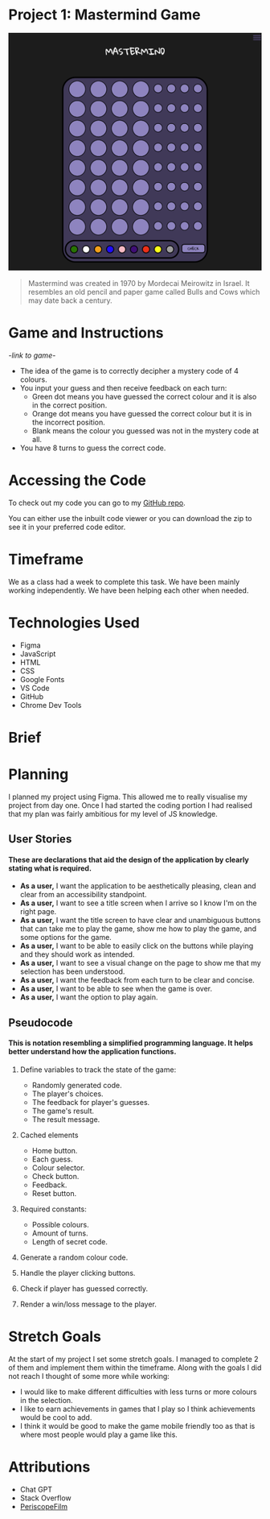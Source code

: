 # Project 1: Mastermind Game

![mastermind browser game with a dark theme](./MVP.png)

> Mastermind was created in 1970 by Mordecai Meirowitz in Israel. It resembles an old pencil and paper game called Bulls and Cows which may date back a century.

# Game and Instructions

_-link to game-_

- The idea of the game is to correctly decipher a mystery code of 4 colours.
- You input your guess and then receive feedback on each turn:
  - Green dot means you have guessed the correct colour and it is also in the correct position.
  - Orange dot means you have guessed the correct colour but it is in the incorrect position.
  - Blank means the colour you guessed was not in the mystery code at all.
- You have 8 turns to guess the correct code.

# Accessing the Code

To check out my code you can go to my [GitHub repo][link].

[link]: https://github.com/joemarney/unit-1-project-mastermind

You can either use the inbuilt code viewer or you can download the zip to see it in your preferred code editor.

# Timeframe

We as a class had a week to complete this task. We have been mainly working independently. We have been helping each other when needed.

# Technologies Used

- Figma
- JavaScript
- HTML
- CSS
- Google Fonts
- VS Code
- GitHub
- Chrome Dev Tools

# Brief

# Planning

I planned my project using Figma. This allowed me to really visualise my project from day one. Once I had started the coding portion I had realised that my plan was fairly ambitious for my level of JS knowledge.

## User Stories

#### These are declarations that aid the design of the application by clearly stating what is required.

- **As a user,** I want the application to be aesthetically pleasing, clean and clear from an accessibility standpoint.
- **As a user,** I want to see a title screen when I arrive so I know I'm on the right page.
- **As a user,** I want the title screen to have clear and unambiguous buttons that can take me to play the game, show me how to play the game, and some options for the game.
- **As a user,** I want to be able to easily click on the buttons while playing and they should work as intended.
- **As a user,** I want to see a visual change on the page to show me that my selection has been understood.
- **As a user,** I want the feedback from each turn to be clear and concise.
- **As a user,** I want to be able to see when the game is over.
- **As a user,** I want the option to play again.

## Pseudocode

#### This is notation resembling a simplified programming language. It helps better understand how the application functions.

1. Define variables to track the state of the game:

   - Randomly generated code.
   - The player's choices.
   - The feedback for player's guesses.
   - The game's result.
   - The result message.

2. Cached elements

   - Home button.
   - Each guess.
   - Colour selector.
   - Check button.
   - Feedback.
   - Reset button.

3. Required constants:

   - Possible colours.
   - Amount of turns.
   - Length of secret code.

4. Generate a random colour code.

5. Handle the player clicking buttons.

6. Check if player has guessed correctly.

7. Render a win/loss message to the player.

# Stretch Goals

At the start of my project I set some stretch goals. I managed to complete 2 of them and implement them within the timeframe.
Along with the goals I did not reach I thought of some more while working:

- I would like to make different difficulties with less turns or more colours in the selection.
- I like to earn achievements in games that I play so I think achievements would be cool to add.
- I think it would be good to make the game mobile friendly too as that is where most people would play a game like this.

# Attributions

- Chat GPT
- Stack Overflow
- [PeriscopeFilm](https://www.youtube.com/@PeriscopeFilm)
